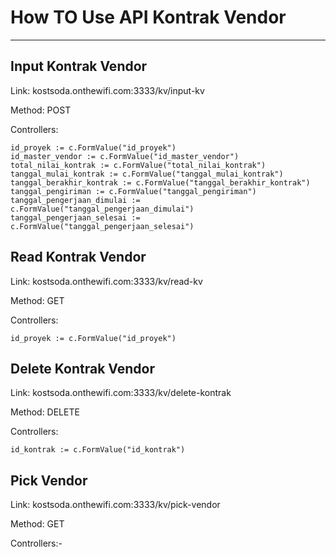 # How TO Use API Kontrak Vendor
__________
##  Input Kontrak Vendor

Link: kostsoda.onthewifi.com:3333/kv/input-kv

Method: POST

Controllers:

    id_proyek := c.FormValue("id_proyek")
	id_master_vendor := c.FormValue("id_master_vendor")
	total_nilai_kontrak := c.FormValue("total_nilai_kontrak")
	tanggal_mulai_kontrak := c.FormValue("tanggal_mulai_kontrak")
	tanggal_berakhir_kontrak := c.FormValue("tanggal_berakhir_kontrak")
	tanggal_pengiriman := c.FormValue("tanggal_pengiriman")
	tanggal_pengerjaan_dimulai := c.FormValue("tanggal_pengerjaan_dimulai")
	tanggal_pengerjaan_selesai := c.FormValue("tanggal_pengerjaan_selesai")

##  Read Kontrak Vendor

Link: kostsoda.onthewifi.com:3333/kv/read-kv

Method: GET

Controllers:

    id_proyek := c.FormValue("id_proyek")

##  Delete Kontrak Vendor

Link: kostsoda.onthewifi.com:3333/kv/delete-kontrak

Method: DELETE

Controllers:

    id_kontrak := c.FormValue("id_kontrak")

##  Pick Vendor

Link: kostsoda.onthewifi.com:3333/kv/pick-vendor

Method: GET

Controllers:-



